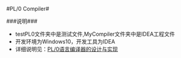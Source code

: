 #PL/0 Compiler#

###说明###
* testPL0文件夹中是测试文件,MyCompiler文件夹中是IDEA工程文件
* 开发环境为Windows10，开发工具为IDEA
* 详细说明见：[PL/0语言编译器的设计与实现](http://www.cnblogs.com/hf-z/p/5542070.html)
